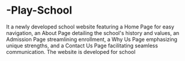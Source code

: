# -Play-School
It a newly developed school website featuring a Home Page for easy navigation, an About Page detailing the school's history and values, an Admission Page streamlining enrollment, a Why Us Page emphasizing unique strengths, and a Contact Us Page facilitating seamless communication. The website is developed for school 
